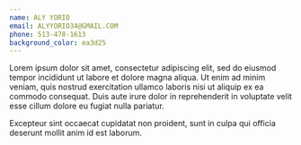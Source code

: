 ```yaml
---
name: ALY YORIO
email: ALYYORIO34@GMAIL.COM
phone: 513-478-1613
background_color: ea3d25
---
```


<p>
Lorem ipsum dolor sit amet, consectetur adipiscing elit, sed do eiusmod tempor incididunt ut labore et dolore magna aliqua. Ut enim ad minim veniam, quis nostrud exercitation ullamco laboris nisi ut aliquip ex ea commodo consequat. Duis aute irure dolor in reprehenderit in voluptate velit esse cillum dolore eu fugiat nulla pariatur.
</p>

<p>
Excepteur sint occaecat cupidatat non proident, sunt in culpa qui officia deserunt mollit anim id est laborum.
</p>
